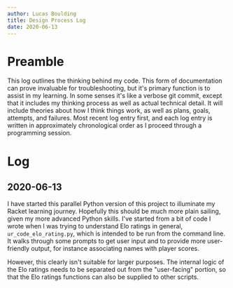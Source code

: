 ```yaml
---
author: Lucas Boulding
title: Design Process Log
date: 2020-06-13
---
```


# Preamble

This log outlines the thinking behind my code. This form of documentation can prove invaluable for troubleshooting, but it's primary function is to assist in my learning. In some senses it's like a verbose git commit, except that it includes my thinking process as well as actual technical detail. It will include theories about how I think things work, as well as plans, goals, attempts, and failures. Most recent log entry first, and each log entry is written in approximately chronological order as I proceed through a programming session. 

# Log


## 2020-06-13

I have started this parallel Python version of this project to illuminate my Racket learning journey. Hopefully this should be much more plain sailing, given my more advanced Python skills. I've started from a bit of code I wrote when I was trying to understand Elo ratings in general, `ur_code_elo_rating.py`, which is intended to be run from the command line. It walks through some prompts to get user input and to provide more user-friendly output, for instance associating names with player scores.


However, this clearly isn't suitable for larger purposes. The internal logic of the Elo ratings needs to be separated out from the "user-facing" portion, so that the Elo ratings functions can also be supplied to other scripts. 

